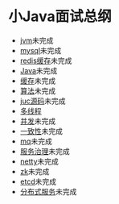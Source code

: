 # 小Java面试总纲

- [jvm]()未完成
- [mysql]()未完成
- [redis缓存]()未完成
- [Java]()未完成
- [缓存]()未完成
- [算法]()未完成
- [juc源码]()未完成
- [多线程](https://github.com/ABUGADAY/midjavainterview/blob/master/%E5%A4%9A%E7%BA%BF%E7%A8%8B.md)
- [并发]()未完成
- [一致性]()未完成
- [mq]()未完成
- [服务治理]()未完成
- [netty]()未完成
- [zk]()未完成
- [etcd]()未完成
- [分布式服务]()未完成
